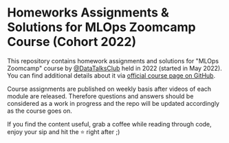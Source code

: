 # Homeworks Assignments & Solutions for MLOps Zoomcamp Course (Cohort 2022)

This repository contains homework assignments and solutions for "MLOps Zoomcamp" course by [@DataTalksClub](https://github.com/DataTalksClub) held in 2022 (started in May 2022). You can find additional details about it via [official course page on GitHub](https://github.com/DataTalksClub/mlops-zoomcamp).

Course assignments are published on weekly basis after videos of each module are released. Therefore questions and answers should be considered as a work in progress and the repo will be updated accordingly as the course goes on.

If you find the content useful, grab a coffee while reading through code, enjoy your sip and hit the ⭐ right after ;)
